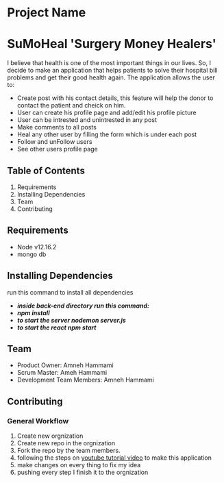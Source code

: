 # Project Name
# SuMoHeal 'Surgery Money Healers' 

I believe that health is one of the most important things in our lives. So, I decide to make an application that helps patients to solve their hospital bill problems and get their good health again. The application allows the user to:
- Create post with his contact details, this feature will help the donor to contact the patient and cheick on him.
- User can create his profile page and add/edit his profile picture
- User can be intrested and unintrested in any post
- Make comments to all posts
- Heal any other user by filling the form which is under each post 
- Follow and unFollow users
- See other users profile page
## Table of Contents
1. Requirements
2. Installing Dependencies
3. Team
4. Contributing

## Requirements
- Node v12.16.2
- mongo db

## Installing Dependencies
run this command to install all dependencies 
- ***inside back-end directory run this command:***
- ***npm install***  
- ***to start the server nodemon server.js*** 
- ***to start the react npm start***

## Team
- Product Owner: Amneh Hammami
- Scrum Master: Ameh Hammami
- Development Team Members: Amneh Hammami

## Contributing
### General Workflow
1. Create new orgnization
2. Create new repo in the orgnization
3. Fork the repo by the team members.
4. following the steps on [youtube tutorial video](https://www.youtube.com/playlist?list=PLB97yPrFwo5g0FQr4rqImKa55F_aPiQWk) to make this application 
5. make changes on every thing to fix my idea 
6. pushing every step I finish it to the orgnization 
